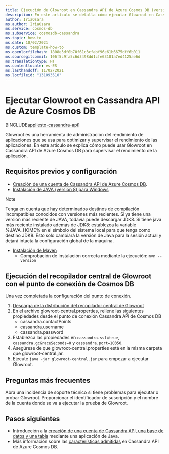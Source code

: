 ```yaml
---
title: Ejecución de Glowroot en Cassandra API de Azure Cosmos DB (versión preliminar)
description: En este artículo se detalla cómo ejecutar Glowroot en Cassandra API de Azure Cosmos DB.
author: IriaOsara
ms.author: IriaOsara
ms.service: cosmos-db
ms.subservice: cosmosdb-cassandra
ms.topic: how-to
ms.date: 10/02/2021
ms.custom: template-how-to
ms.openlocfilehash: 1808e3df0b70f61c3cfabf96e61b6675dff6b011
ms.sourcegitcommit: 106f5c9fa5c6d3498dd1cfe63181a7ed4125ae6d
ms.translationtype: HT
ms.contentlocale: es-ES
ms.lasthandoff: 11/02/2021
ms.locfileid: "131093510"
---
```

# <a name="run-glowroot-on-azure-cosmos-db-cassandra-api"></a>Ejecutar Glowroot en Cassandra API de Azure Cosmos DB
[!INCLUDE[appliesto-cassandra-api](../includes/appliesto-cassandra-api.md)]

Glowroot es una herramienta de administración del rendimiento de aplicaciones que se usa para optimizar y supervisar el rendimiento de las aplicaciones. En este artículo se explica cómo puede usar Glowroot en Cassandra API de Azure Cosmos DB para supervisar el rendimiento de la aplicación.

## <a name="prerequisites-and-setup"></a>Requisitos previos y configuración

* [Creación de una cuenta de Cassandra API de Azure Cosmos DB](manage-data-java.md#create-a-database-account).
* [Instalación de JAVA (versión 8) para Windows](https://developers.redhat.com/products/openjdk/download)
> [!NOTE]
> Tenga en cuenta que hay determinados destinos de compilación incompatibles conocidos con versiones más recientes. Si ya tiene una versión más reciente de JAVA, todavía puede descargar JDK8.
> Si tiene java más reciente instalado además de JDK8: establezca la variable %JAVA_HOME% en el símbolo del sistema local para que tenga como destino JDK8. Esto solo cambiará la versión de Java para la sesión actual y dejará intacta la configuración global de la máquina. 
* [Instalación de Maven](https://maven.apache.org/download.cgi)
    * Comprobación de instalación correcta mediante la ejecución: `mvn --version`

## <a name="run-glowroot-central-collector-with-cosmos-db-endpoint"></a>Ejecución del recopilador central de Glowroot con el punto de conexión de Cosmos DB
Una vez completada la configuración del punto de conexión. 
1. [Descarga de la distribución del recopilador central de Glowroot](https://github.com/glowroot/glowroot/wiki/Central-Collector-Installation#central-collector-installation)
2. En el archivo glowroot-central.properties, rellene las siguientes propiedades desde el punto de conexión Cassandra API de Cosmos DB
    * cassandra.contactPoints
    * cassandra.username
    * cassandra.password
3. Establezca las propiedades en `cassandra.ssl=true`, `cassandra.gcGraceSeconds=0` y `cassandra.port=10350`.
4. Asegúrese de que glowroot-central.properties está en la misma carpeta que glowroot-central.jar.
5. Ejecute `java -jar glowroot-central.jar` para empezar a ejecutar Glowroot.

## <a name="faqs"></a>Preguntas más frecuentes
Abra una incidencia de soporte técnico si tiene problemas para ejecutar o probar Glowroot. Proporcionar el identificador de suscripción y el nombre de la cuenta donde se va a ejecutar la prueba de Glowroot.

## <a name="next-steps"></a>Pasos siguientes
- Introducción a la [creación de una cuenta de Cassandra API, una base de datos y una tabla](create-account-java.md) mediante una aplicación de Java.
- Más información sobre las [características admitidas](cassandra-support.md) en Cassandra API de Azure Cosmos DB.
